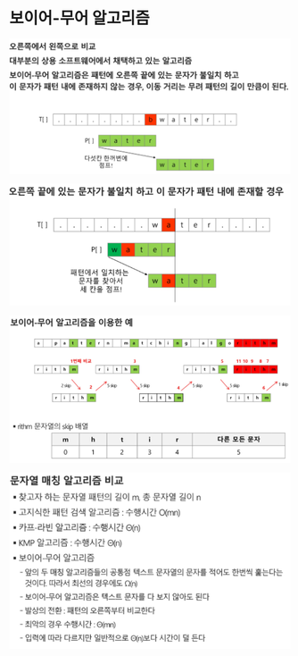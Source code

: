 # 보이어-무어 알고리즘

![image-20210813151114531](photo/image-20210813151114531.png)

![image-20210813151124334](photo/image-20210813151124334.png)

![image-20210813151140181](photo/image-20210813151140181.png)

![image-20210813151201454](photo/image-20210813151201454.png)


